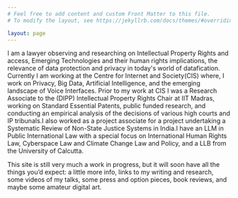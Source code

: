 ```yaml
---
# Feel free to add content and custom Front Matter to this file.
# To modify the layout, see https://jekyllrb.com/docs/themes/#overriding-theme-defaults

layout: page
---
```


I am a lawyer observing and researching on Intellectual Property Rights and access, Emerging Technologies and their human rights implications, the relevance of data protection and privacy in today's world of datafication. Currently I am working at the Centre for Internet and Society(CIS) where, I work on Privacy, Big Data, Artificial Intelligence, and the emerging landscape of Voice Interfaces. Prior to my work at CIS I was a Research Associate to the (DIPP) Intellectual Property Rights Chair at IIT Madras, working on Standard Essential Patents, public funded research, and conducting an empirical analysis of the decisions of various high courts and IP tribunals.I also worked as a project associate for a project undertaking a Systematic Review of Non-State Justice Systems in India.I have an LLM in Public International Law with a special focus on International Human Rights Law, Cyberspace Law and Climate Change Law and Policy, and a LLB from the University of Calcutta.

This site is still very much a work in progress, but it will soon have all the things you’d expect: a little more info, links to my writing and research, some videos of my talks, some press and option pieces, book reviews, and maybe some amateur digital art.
